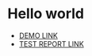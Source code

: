 # Hello world
 - [DEMO LINK](https://Smikhotur.github.io/layout_hello-world/) <br>
 - [TEST REPORT LINK](https://Smikhotur.github.io/layout_hello-world/report/html_report/)
